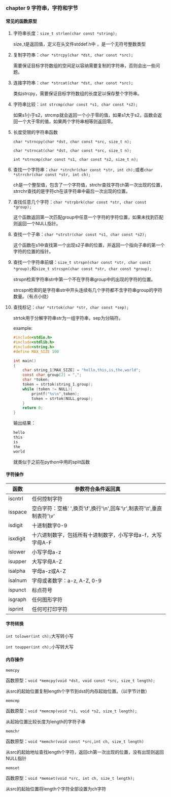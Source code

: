 ### chapter 9 字符串，字符和字节

#### 常见的函数原型

1. 字符串长度：`size_t strlen(char const *string);`

   size_t是返回值，定义在头文件stddef.h中 ，是一个无符号整数类型

2. 复制字符串：`char *strcpy(char *dst, char const *src);`

   需要保证目标字符数组的空间足以容纳需要复制的字符串，否则会出一些问题。

3. 连接字符串：`char *strcat(char *dst, char const *src);`

   类似strcpy，需要保证目标字符数组的长度足以保存整个字符串。

4. 字符串比较：`int strcmp(char const *s1, char const *s2);`

   如果s1小于s2，strcmp就会返回一个小于零的值，如果s1大于s2，函数会返回一个大于零的值，如果两个字符串相等则返回零。

5. 长度受限的字符串函数

   `char *strncpy(char *dst, char const *src, size_t n);`

   `char *strncat(char *dst, char const *src, size_t n);`

   `int *strncmp(char const *s1, char const *s2, size_t n);`

6. 查找一个字符串：`char *strchr(char const *str, int ch);`或者`char *strrchr(char const *str, int ch);`

   ch是一个整型值，包含了一个字符值，strchr查找字符ch第一次出现的位置，strrchr查找的是字符ch在该字符串中最后一次出现的位置。

7. 查找任意几个字符：`char *strpbrk(char const *str, char const *group);`

   这个函数返回第一次匹配group中任意一个字符的字符位置，如果未找到匹配则返回一个NULL指针。

8. 查找一个子串：`char *strstr(char const *s1, char const *s2);`

   这个函数在s1中查找第一个出现s2子串的位置，并返回一个指向子串的第一个字符的位置的指针。

9. 查找一个字符串前缀：`size_t strspn(char const *str, char const *group);`和`size_t strcspn(char const *str, char const *group);`

   strspn检索字符串str中第一个不在字符串group中的出现的字符的位置。

   strcspn检索的是字符串str中开头连续有几个字符都不含字符串group的字符数量。（有点小绕）

10. 查找标记：`char *strtok(char *str, char const *sep);`

    strtok用于分解字符串str为一组字符串，sep为分隔符。

    example:

    ```c
    #include<stdio.h>
    #include<stdlib.h>
    #include<string.h>
    #define MAX_SIZE 100
    
    int main()
    {
        char string_1[MAX_SIZE] = "hello,this,is,the,world";
        const char group[2] = ",";
        char *token;
        token = strtok(string_1,group);
        while (token != NULL){
            printf("%s\n",token);
            token = strtok(NULL,group);
        }
        return 0;
    }
    
    ```

    输出结果：

    ```c
    hello
    this
    is
    the
    world
    ```

    就类似于之前在python中用的split函数

#### 字符操作

| 函数     | 参数符合条件返回真                                           |
| -------- | ------------------------------------------------------------ |
| iscntrl  | 任何控制字符                                                 |
| isspace  | 空白字符：空格' ',换页‘\f’,换行'\n',回车'\r',制表符'\t',垂直制表符'\v' |
| isdigit  | 十进制数字0-9                                                |
| isxdigit | 十六进制数字，包括所有十进制数字，小写字母a-f，大写字母A-F   |
| islower  | 小写字母a-z                                                  |
| isupper  | 大写字母A-Z                                                  |
| isalpha  | 字母a-z或A-Z                                                 |
| isalnum  | 字母或者数字：a-z, A-Z, 0-9                                  |
| ispunct  | 标点符号                                                     |
| isgraph  | 任何图形字符                                                 |
| isprint  | 任何可打印字符                                               |

#### 字符转换

`int tolower(int ch);`大写转小写

`int toupper(int ch);`小写转大写

#### 内存操作

`memcpy`

函数原型：`void *memcpy(void *dst, void const *src, size_t length);`

从src的起始位置复制length个字节到dst的内存起始位置。（以字节计数）

`memcmp`

函数原型：`void *memcmp(void *s1, void *s2, size_t length);`

从起始位置比较长度为length的字符子串

`memchr`

函数原型：`void *memchr(void const *src,int ch, size_t length)`

从src的起始地址查找length个字符，返回ch第一次出现的位置，没有出现则返回NULL指针

`memset`

函数原型：`void *memset(void *src, int ch, size_t length);`

从src的起始位置将length个字符全部设置为ch字符

